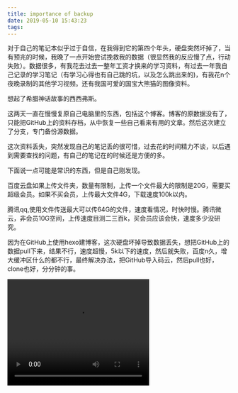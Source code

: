 ```yaml
---
title: importance of backup
date: 2019-05-10 15:43:23
tags:
---
```


对于自己的笔记本似乎过于自信，在我得到它的第四个年头，硬盘突然坏掉了，当有预兆的时候，我晚了一点开始尝试挽救我的数据（很显然我的反应慢了点，行动失败）。数据很多，有我花去过去一整年工资才换来的学习资料，有过去一年我自己记录的学习笔记（有学习心得也有自己跳的坑，以及怎么跳出来的)，有我花n个夜晚录制的其他学习视频。还有我国可爱的国宝大熊猫的图像资料。

想起了希腊神话故事的西西弗斯。

这两天一直在慢慢复原自己电脑里的东西，包括这个博客。博客的原数据没有了，只能把GitHub上的资料存档，从中恢复一些自己看来有用的文章。然后这次建立了分支，专门备份源数据。

这次资料丢失，突然发现自己的笔记丢的很可惜，过去花的时间精力不谈，以后遇到需要查找的问题，有自己的笔记在的时候还是方便的多。

下面说一点可能是常识的东西，但是自己刚发现。

百度云盘如果上传文件夹，数量有限制，上传一个文件最大的限制是20G，需要买超级会员。如果不买会员，上传最大文件4G，下载速度100k以内。

腾讯qq,使用文件传送最大可以传64G的文件，速度看情况，时快时慢。腾讯微云，非会员10G空间，上传速度目测二三百k，买会员应该会快，速度多少没研究。

因为在GitHub上使用hexo建博客，这次硬盘坏掉导致数据丢失，想把GitHub上的数据pull下来，结果不行，速度超慢，5k以下的速度，然后就失败，百度n久，增大缓冲区什么的都不行，最终解决办法，把GitHub导入码云，然后pull也好，clone也好，分分钟的事。

<video src="录像2.mp4" width="320" height="240" controls="controls">
Your browser does not support the video tag.
</video>

